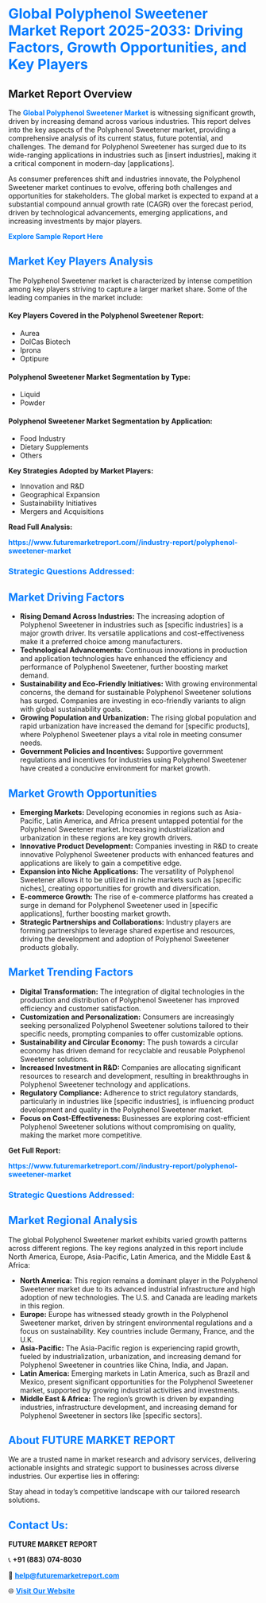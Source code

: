 <h1 style="color: #007BFF;">Global Polyphenol Sweetener Market Report 2025-2033: Driving Factors, Growth Opportunities, and Key Players</h1>

<section id="overview">
<h2>Market Report Overview</h2>
<p>The <a href="https://www.futuremarketreport.com//industry-report/polyphenol-sweetener-market" style="color: #007BFF; text-decoration: none;"><strong>Global Polyphenol Sweetener Market</strong></a> is witnessing significant growth, driven by increasing demand across various industries. This report delves into the key aspects of the Polyphenol Sweetener market, providing a comprehensive analysis of its current status, future potential, and challenges. The demand for Polyphenol Sweetener has surged due to its wide-ranging applications in industries such as [insert industries], making it a critical component in modern-day [applications].</p>
<p>As consumer preferences shift and industries innovate, the Polyphenol Sweetener market continues to evolve, offering both challenges and opportunities for stakeholders. The global market is expected to expand at a substantial compound annual growth rate (CAGR) over the forecast period, driven by technological advancements, emerging applications, and increasing investments by major players.</p>
</section>

<section id="overview">
<p><a href="https://www.futuremarketreport.com//request-sample/reportId=48672" style="color: #007BFF; text-decoration: none;"><strong>Explore Sample Report Here</strong></a></p>
</section>

<section id="key-players">
<h2 style="color: #007BFF;">Market Key Players Analysis</h2>
<p>The Polyphenol Sweetener market is characterized by intense competition among key players striving to capture a larger market share. Some of the leading companies in the market include:</p>
<h4>Key Players Covered in the Polyphenol Sweetener Report:</h4>
<ul><li>Aurea</li><li>DolCas Biotech</li><li>Iprona</li><li>Optipure</li></ul>
<h4>Polyphenol Sweetener Market Segmentation by Type:</h4>
<ul><li>Liquid</li><li>Powder</li></ul>

<h4>Polyphenol Sweetener Market Segmentation by Application:</h4>
<ul><li>Food Industry</li><li>Dietary Supplements</li><li>Others</li></ul>
<p><strong>Key Strategies Adopted by Market Players:</strong></p>
<ul>
<li>Innovation and R&D</li>
<li>Geographical Expansion</li>
<li>Sustainability Initiatives</li>
<li>Mergers and Acquisitions</li>
</ul>
</section>

<section>
<p><strong>Read Full Analysis: </strong></p><a href="https://www.futuremarketreport.com//industry-report/polyphenol-sweetener-market" style="color: #007BFF; text-decoration: none;"><strong>https://www.futuremarketreport.com//industry-report/polyphenol-sweetener-market</strong></a>
<h3 style="color: #007BFF;">Strategic Questions Addressed:</h3>
</section>

<section id="driving-factors">
<h2 style="color: #007BFF;">Market Driving Factors</h2>
<ul>
<li><strong>Rising Demand Across Industries:</strong> The increasing adoption of Polyphenol Sweetener in industries such as [specific industries] is a major growth driver. Its versatile applications and cost-effectiveness make it a preferred choice among manufacturers.</li>
<li><strong>Technological Advancements:</strong> Continuous innovations in production and application technologies have enhanced the efficiency and performance of Polyphenol Sweetener, further boosting market demand.</li>
<li><strong>Sustainability and Eco-Friendly Initiatives:</strong> With growing environmental concerns, the demand for sustainable Polyphenol Sweetener solutions has surged. Companies are investing in eco-friendly variants to align with global sustainability goals.</li>
<li><strong>Growing Population and Urbanization:</strong> The rising global population and rapid urbanization have increased the demand for [specific products], where Polyphenol Sweetener plays a vital role in meeting consumer needs.</li>
<li><strong>Government Policies and Incentives:</strong> Supportive government regulations and incentives for industries using Polyphenol Sweetener have created a conducive environment for market growth.</li>
</ul>
</section>

<section id="growth-opportunities">
<h2 style="color: #007BFF;">Market Growth Opportunities</h2>
<ul>
<li><strong>Emerging Markets:</strong> Developing economies in regions such as Asia-Pacific, Latin America, and Africa present untapped potential for the Polyphenol Sweetener market. Increasing industrialization and urbanization in these regions are key growth drivers.</li>
<li><strong>Innovative Product Development:</strong> Companies investing in R&D to create innovative Polyphenol Sweetener products with enhanced features and applications are likely to gain a competitive edge.</li>
<li><strong>Expansion into Niche Applications:</strong> The versatility of Polyphenol Sweetener allows it to be utilized in niche markets such as [specific niches], creating opportunities for growth and diversification.</li>
<li><strong>E-commerce Growth:</strong> The rise of e-commerce platforms has created a surge in demand for Polyphenol Sweetener used in [specific applications], further boosting market growth.</li>
<li><strong>Strategic Partnerships and Collaborations:</strong> Industry players are forming partnerships to leverage shared expertise and resources, driving the development and adoption of Polyphenol Sweetener products globally.</li>
</ul>
</section>

<section id="trending-factors">
<h2 style="color: #007BFF;">Market Trending Factors</h2>
<ul>
<li><strong>Digital Transformation:</strong> The integration of digital technologies in the production and distribution of Polyphenol Sweetener has improved efficiency and customer satisfaction.</li>
<li><strong>Customization and Personalization:</strong> Consumers are increasingly seeking personalized Polyphenol Sweetener solutions tailored to their specific needs, prompting companies to offer customizable options.</li>
<li><strong>Sustainability and Circular Economy:</strong> The push towards a circular economy has driven demand for recyclable and reusable Polyphenol Sweetener solutions.</li>
<li><strong>Increased Investment in R&D:</strong> Companies are allocating significant resources to research and development, resulting in breakthroughs in Polyphenol Sweetener technology and applications.</li>
<li><strong>Regulatory Compliance:</strong> Adherence to strict regulatory standards, particularly in industries like [specific industries], is influencing product development and quality in the Polyphenol Sweetener market.</li>
<li><strong>Focus on Cost-Effectiveness:</strong> Businesses are exploring cost-efficient Polyphenol Sweetener solutions without compromising on quality, making the market more competitive.</li>
</ul>
</section>

<section>
<p><strong>Get Full Report: </strong></p><a href="https://www.futuremarketreport.com//industry-report/polyphenol-sweetener-market" style="color: #007BFF; text-decoration: none;"><strong>https://www.futuremarketreport.com//industry-report/polyphenol-sweetener-market</strong></a>
<h3 style="color: #007BFF;">Strategic Questions Addressed:</h3>
</section>


<section id="regional-analysis">
<h2 style="color: #007BFF;">Market Regional Analysis</h2>
<p>The global Polyphenol Sweetener market exhibits varied growth patterns across different regions. The key regions analyzed in this report include North America, Europe, Asia-Pacific, Latin America, and the Middle East & Africa:</p>
<ul>
<li><strong>North America:</strong> This region remains a dominant player in the Polyphenol Sweetener market due to its advanced industrial infrastructure and high adoption of new technologies. The U.S. and Canada are leading markets in this region.</li>
<li><strong>Europe:</strong> Europe has witnessed steady growth in the Polyphenol Sweetener market, driven by stringent environmental regulations and a focus on sustainability. Key countries include Germany, France, and the U.K.</li>
<li><strong>Asia-Pacific:</strong> The Asia-Pacific region is experiencing rapid growth, fueled by industrialization, urbanization, and increasing demand for Polyphenol Sweetener in countries like China, India, and Japan.</li>
<li><strong>Latin America:</strong> Emerging markets in Latin America, such as Brazil and Mexico, present significant opportunities for the Polyphenol Sweetener market, supported by growing industrial activities and investments.</li>
<li><strong>Middle East & Africa:</strong> The region’s growth is driven by expanding industries, infrastructure development, and increasing demand for Polyphenol Sweetener in sectors like [specific sectors].</li>
</ul>
</section>

<footer>
<h2 style="color: #007BFF;">About FUTURE MARKET REPORT</h2>
<p>We are a trusted name in market research and advisory services, delivering actionable insights and strategic support to businesses across diverse industries. Our expertise lies in offering:</p>

<p>Stay ahead in today’s competitive landscape with our tailored research solutions.</p>

<h2 style="color: #007BFF;">Contact Us:</h2>
<p><strong>FUTURE MARKET REPORT</strong></p>
<p>📞 <strong>+91 (883) 074-8030</strong></p>
<p>📧 <strong><a href="mailto:help@futuremarketreport.com" style="color: #007BFF;">help@futuremarketreport.com</a></strong></p>
<p>🌐 <strong><a href="https://www.futuremarketreport.com/" style="color: #007BFF;">Visit Our Website</a></strong></p>
</footer>